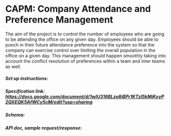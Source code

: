 # CAPM: Company Attendance and Preference Management

The aim of the project is to control the number of employees who are going to be attending the office on any given day. 
Employees should be able to punch in their future attendance preference into the system so that the company can exercise 
control over limiting the overall population in the office on a given day. 
This management should happen smoothly taking into account the conflict resolution of preferences within a team and 
inter teams as well.

##### Set up instructions:


##### Specification link: https://docs.google.com/document/d/1wIU316BLzo8iBPr1KTzI5kMiKyyP2QXEQK5AfWCy5cM/edit?usp=sharing
##### Schema: 
##### API doc, sample request/response: 
 



